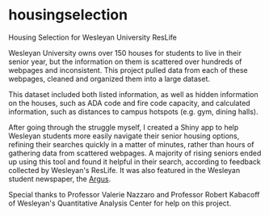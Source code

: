 # housingselection
Housing Selection for Wesleyan University ResLife

Wesleyan University owns over 150 houses for students to live in their senior year, but the information on them is scattered over hundreds of webpages and inconsistent. This project pulled data from each of these webpages, cleaned and organized them into a large dataset. 

This dataset included both listed information, as well as hidden information on the houses, such as ADA code and fire code capacity, and calculated information, such as distances to campus hotspots (e.g. gym, dining halls).

After going through the struggle myself, I created a Shiny app to help Wesleyan students more easily navigate their senior housing options, refining their searches quickly in a matter of minutes, rather than hours of gathering data from scattered webpages. A majority of rising seniors ended up using this tool and found it helpful in their search, according to feedback collected by Wesleyan's ResLife. It was also featured in the Wesleyan student newspaper, the [Argus](http://wesleyanargus.com/2017/04/10/new-website-eases-housing-selection-frustrations/).

Special thanks to Professor Valerie Nazzaro and Professor Robert Kabacoff of Wesleyan's Quantitative Analysis Center for help on this project.
